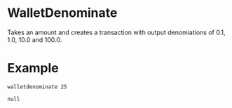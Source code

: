 # WalletDenominate

Takes an amount and creates a transaction with output denomiations of 0.1, 1.0, 10.0 and 100.0.

# Example

```
walletdenominate 25

null

```
